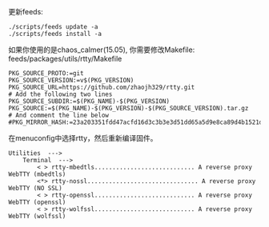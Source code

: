 更新feeds:

    ./scripts/feeds update -a
    ./scripts/feeds install -a

如果你使用的是chaos_calmer(15.05), 你需要修改Makefile: feeds/packages/utils/rtty/Makefile

    PKG_SOURCE_PROTO:=git
    PKG_SOURCE_VERSION:=v$(PKG_VERSION)
    PKG_SOURCE_URL=https://github.com/zhaojh329/rtty.git
    # Add the following two lines
    PKG_SOURCE_SUBDIR:=$(PKG_NAME)-$(PKG_VERSION)
    PKG_SOURCE:=$(PKG_NAME)-$(PKG_VERSION)-$(PKG_SOURCE_VERSION).tar.gz
    # And comment the line below
    #PKG_MIRROR_HASH:=23a203351fdd47acfd16d3c3b3e3d51dd65a5d9e8ca89d4b1521d40c40616102

在menuconfig中选择rtty，然后重新编译固件。

    Utilities  --->
        Terminal  --->
            < > rtty-mbedtls............................ A reverse proxy WebTTY (mbedtls)
            <*> rtty-nossl............................... A reverse proxy WebTTY (NO SSL)
            < > rtty-openssl............................ A reverse proxy WebTTY (openssl)
            < > rtty-wolfssl............................ A reverse proxy WebTTY (wolfssl)